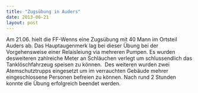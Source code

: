 ```yaml
---
title: "Zugsübung in Auders"
date: 2013-06-21
layout: post
---
```


Am 21.06. hielt die FF-Wenns eine Zugsübung mit 40 Mann im Ortsteil Auders ab. Das Hauptaugenmerk lag bei dieser Übung bei der Vorgehensweise einer Relaisleiung via mehreren Pumpen. Es wurden desweiteren zahlreiche Meter an Schläuchen verlegt um schlussendlich das Tanklöschfahrzeug speisen zu können.  Des weiteren wurden zwei Atemschutztrupps eingesetzt um im verrauchten Gebäude mehrer eingeschlossene Personen befreien zu können. Nach rund 2 Stunden konnte die Übung erfolgreich beendet werden.